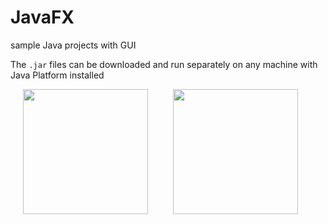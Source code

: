# JavaFX
sample Java projects with GUI

The `.jar` files can be downloaded and run separately on any machine with Java Platform installed

<img src="https://user-images.githubusercontent.com/65896669/219049121-9b9c9784-de14-403a-9169-848683695291.png" width="200" align="left" hspace="20">
<img src="https://user-images.githubusercontent.com/65896669/219049474-76e1ebb3-2180-4daf-b152-de818f5267a2.png" width="200" align="center" hspace="20">

